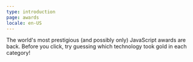 ```yaml
---
type: introduction
page: awards
locale: en-US
---
```


The world's most prestigious (and possibly only) JavaScript awards are back. Before you click, try guessing which technology took gold in each category!

